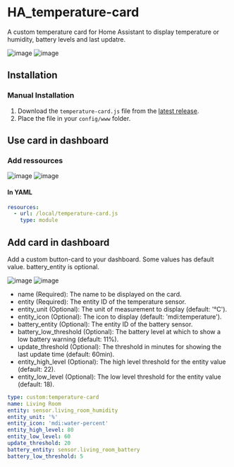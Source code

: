 # HA_temperature-card
A custom temperature card for Home Assistant to display temperature or humidity, battery levels and last updatre.


![image](https://github.com/Kevin-n19/HA_temperature-card/assets/120246712/d3a1fba3-a57e-43a5-af73-7526ad52000f)
![image](https://github.com/Kevin-n19/HA_temperature-card/assets/120246712/25a33d16-c3ca-4503-ac35-bb2b380cbd55)


## Installation

### Manual Installation

1. Download the `temperature-card.js` file from the [latest release](https://github.com/Kevin-n19/HA_temperature-card.git).
2. Place the file in your `config/www` folder.

## Use card in dashboard

### Add ressources
![image](https://github.com/Kevin-n19/HA_temperature-card/assets/120246712/b85f66ac-0d96-47f8-abe5-f6441a2dd8b2)
![image](https://github.com/Kevin-n19/HA_temperature-card/assets/120246712/ac2be527-a12e-4b0e-ac8b-a1691794b24e)

#### In YAML
```yaml
resources:
  - url: /local/temperature-card.js
    type: module
```

## Add card in dashboard

Add a custom button-card to your dashboard.
Some values has default value. battery_entity is optional. 

![image](https://github.com/Kevin-n19/HA_temperature-card/assets/120246712/79e98117-18b6-43dc-8ab2-c4dc205a011c)
![image](https://github.com/Kevin-n19/HA_temperature-card/assets/120246712/ff7e8dd6-c9dd-4ecd-83db-58d3ed7cfa8c)

- name (Required): The name to be displayed on the card.
- entity (Required): The entity ID of the temperature sensor.
- entity_unit (Optional): The unit of measurement to display (default: '°C').
- entity_icon (Optional): The icon to display (default: 'mdi:temperature').
- battery_entity (Optional): The entity ID of the battery sensor.
- battery_low_threshold (Optional): The battery level at which to show a low battery warning (default: 11%).
- update_threshold (Optional): The threshold in minutes for showing the last update time (default: 60min).
- entity_high_level (Optional): The high level threshold for the entity value (default: 22).
- entity_low_level (Optional): The low level threshold for the entity value (default: 18).

```yaml
type: custom:temperature-card
name: Living Room
entity: sensor.living_room_humidity
entity_unit: '%'
entity_icon: 'mdi:water-percent'
entity_high_level: 80
entity_low_level: 60
update_threshold: 20
battery_entity: sensor.living_room_battery
battery_low_threshold: 5
```
